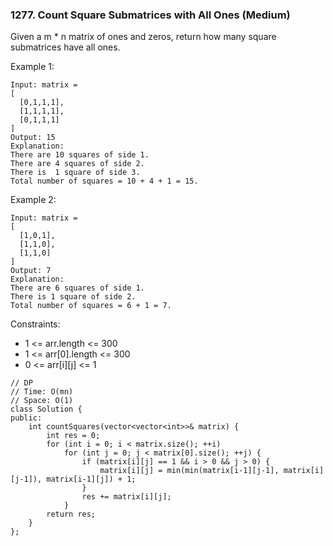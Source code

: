 ### 1277. Count Square Submatrices with All Ones (Medium)

Given a m * n matrix of ones and zeros, return how many square submatrices have all ones.

Example 1:

```
Input: matrix =
[
  [0,1,1,1],
  [1,1,1,1],
  [0,1,1,1]
]
Output: 15
Explanation: 
There are 10 squares of side 1.
There are 4 squares of side 2.
There is  1 square of side 3.
Total number of squares = 10 + 4 + 1 = 15.
```
Example 2:

```
Input: matrix = 
[
  [1,0,1],
  [1,1,0],
  [1,1,0]
]
Output: 7
Explanation: 
There are 6 squares of side 1.  
There is 1 square of side 2. 
Total number of squares = 6 + 1 = 7.
```

Constraints:

- 1 <= arr.length <= 300
- 1 <= arr[0].length <= 300
- 0 <= arr[i][j] <= 1

```
// DP
// Time: O(mn)
// Space: O(1)
class Solution {
public:
    int countSquares(vector<vector<int>>& matrix) {
        int res = 0;
        for (int i = 0; i < matrix.size(); ++i) 
            for (int j = 0; j < matrix[0].size(); ++j) {
                if (matrix[i][j] == 1 && i > 0 && j > 0) {
                    matrix[i][j] = min(min(matrix[i-1][j-1], matrix[i][j-1]), matrix[i-1][j]) + 1;
                }
                res += matrix[i][j];
            }
        return res;
    }
};
```
